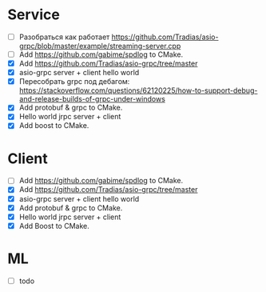 # Service
- [ ] Разобраться как работает https://github.com/Tradias/asio-grpc/blob/master/example/streaming-server.cpp
- [ ] Add https://github.com/gabime/spdlog to CMake.
- [x] Add https://github.com/Tradias/asio-grpc/tree/master 
- [x] asio-grpc server + client hello world
- [x] Пересобрать grpc под дебагом: https://stackoverflow.com/questions/62120225/how-to-support-debug-and-release-builds-of-grpc-under-windows
- [x] Add protobuf & grpc to CMake.
- [x] Hello world jrpc server + client
- [x] Add boost to CMake.

# Client
- [ ] Add https://github.com/gabime/spdlog to CMake.
- [x] Add https://github.com/Tradias/asio-grpc/tree/master
- [x] asio-grpc server + client hello world 
- [x] Add protobuf & grpc to CMake.
- [x] Hello world jrpc server + client
- [x] Add Boost to CMake.

# ML
- [ ] todo
